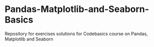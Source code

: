 # Pandas-Matplotlib-and-Seaborn-Basics
Repository for exercises solutions for Codebasics course on Pandas, Matplotlib and Seaborn

